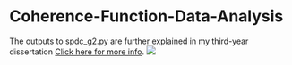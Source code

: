 # Coherence-Function-Data-Analysis

The outputs to spdc_g2.py are further explained in my third-year dissertation [Click here for more info](https://drive.google.com/file/d/15I74rcw3ZxaHnSUxd7CdCN3ogJRqTsIW/view?usp=sharing).
<img src='https://drive.google.com/file/d/1QspeLL4wVjzzIGHuyYVMfy2-77yHECNT/view?usp=sharing'/>
